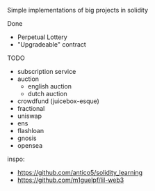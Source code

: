 Simple implementations of big projects in solidity

Done
* Perpetual Lottery
* "Upgradeable" contract

TODO
* subscription service
* auction
  * english auction
  * dutch auction
* crowdfund (juicebox-esque)
* fractional
* uniswap
* ens
* flashloan
* gnosis
* opensea

inspo:
* https://github.com/antico5/solidity_learning
* https://github.com/m1guelpf/lil-web3